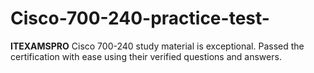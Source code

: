 # Cisco-700-240-practice-test-
**ITEXAMSPRO** Cisco 700-240 study material is exceptional. Passed the certification with ease using their verified questions and answers.
